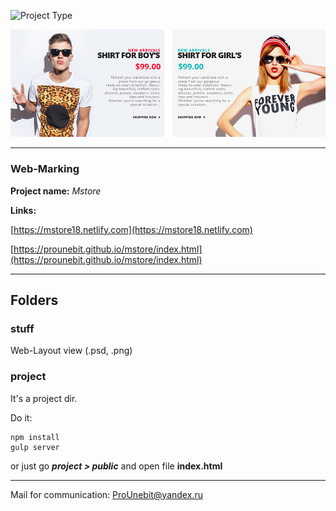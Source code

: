 ![Project Type](https://image.ibb.co/ea1Gx7/readme_pic.jpg)

![Project Type](stuff/Details.jpg)
- - -
### Web-Marking
**Project name:** *Mstore*

**Links:** 

[https://mstore18.netlify.com](https://mstore18.netlify.com)

[https://prounebit.github.io/mstore/index.html](https://prounebit.github.io/mstore/index.html)
- - -
## Folders
### stuff
Web-Layout view (.psd, .png)
### project
It's a project dir.

Do it:
```
npm install
gulp server
```
or just go _**project > public**_ and open file **index.html**
- - -
Mail for communication: <ProUnebit@yandex.ru>
